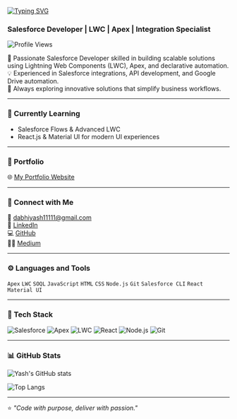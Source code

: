 [![Typing SVG](https://readme-typing-svg.herokuapp.com?font=Fira+Code&size=25&pause=1000&color=00C0FF&width=435&lines=Hi+👋,+I'm+Yash+Dabhi;Salesforce+Developer;LWC+%7C+Apex+%7C+Integration+Specialist)](https://git.io/typing-svg)

### Salesforce Developer | LWC | Apex | Integration Specialist

![Profile Views](https://komarev.com/ghpvc/?username=yashdabhi1&label=Profile%20views&color=0e75b6&style=flat)

🚀 Passionate Salesforce Developer skilled in building scalable solutions using Lightning Web Components (LWC), Apex, and declarative automation.  
💡 Experienced in Salesforce integrations, API development, and Google Drive automation.  
🎯 Always exploring innovative solutions that simplify business workflows.

---

### 🧠 Currently Learning
- Salesforce Flows & Advanced LWC  
- React.js & Material UI for modern UI experiences

---

### 💼 Portfolio
🌐 [My Portfolio Website](https://yashdabhi.vercel.app)

---

### 💬 Connect with Me
📧 [dabhiyash11111@gmail.com](mailto:dabhiyash11111@gmail.com)   
💼 [LinkedIn](https://www.linkedin.com/in/yash-dabhi1/)  
💻 [GitHub](https://github.com/yashdabhi1)  
🧑‍💻 [Medium](https://yashdabhi.medium.com/)

---

### ⚙️ Languages and Tools
`Apex` `LWC` `SOQL` `JavaScript` `HTML` `CSS` `Node.js` `Git` `Salesforce CLI` `React` `Material UI`

---

### 🧰 Tech Stack
![Salesforce](https://img.shields.io/badge/Salesforce-00A1E0?style=flat&logo=salesforce&logoColor=white)
![Apex](https://img.shields.io/badge/Apex-0081CB?style=flat&logo=salesforce&logoColor=white)
![LWC](https://img.shields.io/badge/LWC-0A66C2?style=flat&logo=lightning&logoColor=white)
![React](https://img.shields.io/badge/React-20232A?style=flat&logo=react&logoColor=61DAFB)
![Node.js](https://img.shields.io/badge/Node.js-339933?style=flat&logo=node.js&logoColor=white)
![Git](https://img.shields.io/badge/Git-F05032?style=flat&logo=git&logoColor=white)


---

### 📊 GitHub Stats
![Yash's GitHub stats](https://github-readme-stats.vercel.app/api?username=yashdabhi1&show_icons=true&theme=radical)

![Top Langs](https://github-readme-stats.vercel.app/api/top-langs/?username=yashdabhi1&layout=compact&theme=radical)

---

⭐ *"Code with purpose, deliver with passion."*
